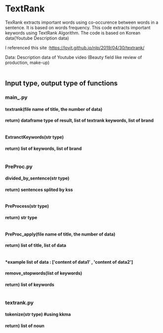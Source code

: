 # TextRank
TexRank extracts important words using co-occurence between words in a sentence. It is based on words frequency.
This code extracts important keywords using TextRank Algorithm. The code is based on Korean data(Youtube Description data)

I referenced this site :https://lovit.github.io/nlp/2019/04/30/textrank/

Data: Description data of Youtube video (Beauty field like review of production, make-up)
<br> <br>
<h2>Input type, output type of functions </h2>

<h3>main_.py
<h4>textrank(file name of title, the number of data)</h4>
<h4>    return) dataframe type of result, list of textrank keywords, list of brand
<br> <br>
<h4>ExtranctKeywords(str type)</h4>
<h4>return) list of keywords, list of brand
<br> <br>


<h3>PreProc.py
<h4>divided_by_sentence(str type)</h4>
<h4>return) sentences splited by kss
<br> <br>
<h4>PreProcess(str type)</h4>
<h4>return) str type
  <br> <br>
<h4>PreProc_apply(file name of title, the number of data)</h4>
<h4>return) list of title, list of data
  <br> <br>
<h4>*example list of data : ['content of data1' , 'content of data2']
<h4>remove_stopwords(list of keywords)</h4>
<h4>return) list of keywords
  <br> <br>

<h3>textrank.py
<h4>tokenize(str type) #using kkma</h4>
<h4>return) list of noun
